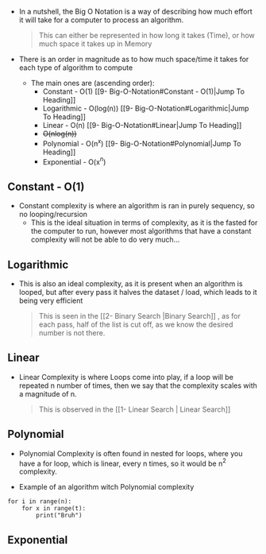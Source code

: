 
- In a nutshell, the Big O Notation is a way of describing how much effort it will take for a computer to process an algorithm.
	> This can either be represented in how long it takes (Time), or how much space it takes up in Memory


- There is an order in magnitude as to how much space/time it takes for each type of algorithm to compute
	- The main ones are (ascending order):
		- Constant - O(1)    [[9- Big-O-Notation#Constant - O(1)|Jump To Heading]]
		- Logarithmic - O(log(n)) [[9- Big-O-Notation#Logarithmic|Jump To Heading]]
		- Linear - O(n) [[9- Big-O-Notation#Linear|Jump To Heading]]
		- ~~O(nlog(n))~~
		- Polynomial - O(n$^x$) [[9- Big-O-Notation#Polynomial|Jump To Heading]]
		- Exponential - O(x$^n$)


## Constant - O(1)

- Constant complexity is where an algorithm is ran in purely sequency, so no looping/recursion
	- This is the ideal situation in terms of complexity, as it is the fasted for the computer to run, however most algorithms that have a constant complexity will not be able to do very much...






## Logarithmic

* This is also an ideal complexity, as it is present when an algorithm is looped, but after every pass it halves the dataset / load, which leads to it being very efficient
	>	This is seen in the [[2- Binary Search |Binary Search]] , as for each pass, half of the list is cut off, as we know the desired number is not there.



## Linear

- Linear Complexity is where Loops come into play, if a loop will be repeated n number of times, then we say that the complexity scales with a magnitude of n.
	> This is observed in the  [[1- Linear Search | Linear Search]]



## Polynomial

* Polynomial Complexity is often found in nested for loops, where you have a for loop, which is linear, every n times, so it would be n$^2$ complexity.

* Example of an algorithm witch Polynomial complexity
```
for i in range(n):
	for x in range(t):
		print("Bruh")
```



## Exponential






























